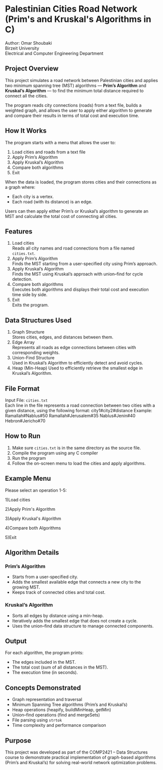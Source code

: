 # Palestinian Cities Road Network (Prim's and Kruskal's Algorithms in C)

Author: Omar Shoubaki  
Birzeit University  
Electrical and Computer Engineering Department

## Project Overview
This project simulates a road network between Palestinian cities and applies two minimum spanning tree (MST) algorithms — **Prim’s Algorithm** and **Kruskal’s Algorithm** — to find the minimum total distance required to connect all the cities.

The program reads city connections (roads) from a text file, builds a weighted graph, and allows the user to apply either algorithm to generate and compare their results in terms of total cost and execution time.

## How It Works
The program starts with a menu that allows the user to:
1. Load cities and roads from a text file  
2. Apply Prim’s Algorithm  
3. Apply Kruskal’s Algorithm  
4. Compare both algorithms  
5. Exit  

When the data is loaded, the program stores cities and their connections as a graph where:
- Each city is a vertex.  
- Each road (with its distance) is an edge.  

Users can then apply either Prim’s or Kruskal’s algorithm to generate an MST and calculate the total cost of connecting all cities.

## Features
1. Load cities  
   Reads all city names and road connections from a file named `cities.txt`.  
2. Apply Prim’s Algorithm  
   Finds the MST starting from a user-specified city using Prim’s approach.  
3. Apply Kruskal’s Algorithm  
   Finds the MST using Kruskal’s approach with union–find for cycle detection.  
4. Compare both algorithms  
   Executes both algorithms and displays their total cost and execution time side by side.  
5. Exit  
   Exits the program.

## Data Structures Used
1. Graph Structure  
   Stores cities, edges, and distances between them.  
2. Edge Array  
   Represents all roads as edge connections between cities with corresponding weights.  
3. Union-Find Structure  
   Used in Kruskal’s Algorithm to efficiently detect and avoid cycles.  
4. Heap (Min-Heap) 
   Used to efficiently retrieve the smallest edge in Kruskal’s Algorithm.

## File Format
Input File: `cities.txt`  
Each line in the file represents a road connection between two cities with a given distance, using the following format:
city1#city2#distance
Example:
Ramallah#Nablus#50
Ramallah#Jerusalem#35
Nablus#Jenin#40
Hebron#Jericho#70

## How to Run
1. Make sure `cities.txt` is in the same directory as the source file.  
2. Compile the program using any C compiler
3. Run the program
4. Follow the on-screen menu to load the cities and apply algorithms.

## Example Menu
Please select an operation 1-5:

1)Load cities

2)Apply Prim's Algorithm

3)Apply Kruskal's Algorithm

4)Compare both Algorithms

5)Exit


## Algorithm Details
### Prim’s Algorithm
- Starts from a user-specified city.  
- Adds the smallest available edge that connects a new city to the growing MST.  
- Keeps track of connected cities and total cost.  

### Kruskal’s Algorithm
- Sorts all edges by distance using a min-heap.  
- Iteratively adds the smallest edge that does not create a cycle.  
- Uses the union–find data structure to manage connected components.  

## Output
For each algorithm, the program prints:
- The edges included in the MST.  
- The total cost (sum of all distances in the MST).  
- The execution time (in seconds).  


## Concepts Demonstrated
- Graph representation and traversal  
- Minimum Spanning Tree algorithms (Prim’s and Kruskal’s)  
- Heap operations (heapify, buildMinHeap, getMin)  
- Union–find operations (find and mergeSets)  
- File parsing using `strtok`  
- Time complexity and performance comparison  

## Purpose
This project was developed as part of the COMP2421 – Data Structures course to demonstrate practical implementation of graph-based algorithms (Prim’s and Kruskal’s) for solving real-world network optimization problems.
